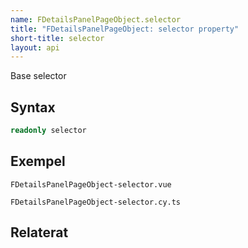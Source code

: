 ```yaml
---
name: FDetailsPanelPageObject.selector
title: "FDetailsPanelPageObject: selector property"
short-title: selector
layout: api
---
```


Base selector

## Syntax

```ts nocompile nolint
readonly selector
```

## Exempel

```import static
FDetailsPanelPageObject-selector.vue
```

```import
FDetailsPanelPageObject-selector.cy.ts
```

## Relaterat
